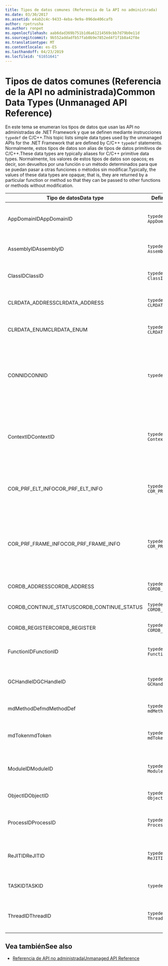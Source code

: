 ```yaml
---
title: Tipos de datos comunes (Referencia de la API no administrada)
ms.date: 03/30/2017
ms.assetid: e4ab2c4c-9433-4eba-9e9a-096de406cafb
author: rpetrusha
ms.author: ronpet
ms.openlocfilehash: aab6dad369b751b1d6a61214569cbb7d79b0e11d
ms.sourcegitcommit: 9b552addadfb57fab0b9e7852ed4f1f1b8a42f8e
ms.translationtype: MT
ms.contentlocale: es-ES
ms.lasthandoff: 04/23/2019
ms.locfileid: "61651641"
---
```

# <a name="common-data-types-unmanaged-api-reference"></a><span data-ttu-id="b43de-102">Tipos de datos comunes (Referencia de la API no administrada)</span><span class="sxs-lookup"><span data-stu-id="b43de-102">Common Data Types (Unmanaged API Reference)</span></span>
<span data-ttu-id="b43de-103">En este tema se enumeran los tipos de datos que usan las API no administradas de .NET Framework y que se definen mediante instrucciones `typedef` de C/C++.</span><span class="sxs-lookup"><span data-stu-id="b43de-103">This topic lists simple data types used by the unmanaged APIs for the .NET Framework that are defined by C/C++ `typedef` statements.</span></span> <span data-ttu-id="b43de-104">Normalmente, estos tipos de datos son alias de tipos de datos primitivos de C/C++.</span><span class="sxs-lookup"><span data-stu-id="b43de-104">These data types are typically aliases for C/C++ primitive data types.</span></span> <span data-ttu-id="b43de-105">Normalmente, los valores de estos tipos de datos son opacos; es decir, son devueltos por una función o un método determinados para que se puedan pasar a otras funciones o métodos sin modificar.</span><span class="sxs-lookup"><span data-stu-id="b43de-105">Typically, the values of these data types are opaque; that is, they are returned by a particular function or method so that they can be passed to other functions or methods without modification.</span></span>  
  
|<span data-ttu-id="b43de-106">Tipo de datos</span><span class="sxs-lookup"><span data-stu-id="b43de-106">Data type</span></span>|<span data-ttu-id="b43de-107">Definición</span><span class="sxs-lookup"><span data-stu-id="b43de-107">Definition</span></span>|<span data-ttu-id="b43de-108">Definido en</span><span class="sxs-lookup"><span data-stu-id="b43de-108">Defined in</span></span>|<span data-ttu-id="b43de-109">Descripción</span><span class="sxs-lookup"><span data-stu-id="b43de-109">Description</span></span>|  
|---------------|----------------|----------------|-----------------|  
|<span data-ttu-id="b43de-110">AppDomainID</span><span class="sxs-lookup"><span data-stu-id="b43de-110">AppDomainID</span></span>|`typedef UINT_PTR AppDomainID;`|<span data-ttu-id="b43de-111">corprof.h</span><span class="sxs-lookup"><span data-stu-id="b43de-111">corprof.h</span></span>|<span data-ttu-id="b43de-112">Identificador de un dominio de aplicación.</span><span class="sxs-lookup"><span data-stu-id="b43de-112">The identifier of an application domain.</span></span>|  
|<span data-ttu-id="b43de-113">AssemblyID</span><span class="sxs-lookup"><span data-stu-id="b43de-113">AssemblyID</span></span>|`typedef UINT_PTR AssemblyID;`|<span data-ttu-id="b43de-114">corprof.h</span><span class="sxs-lookup"><span data-stu-id="b43de-114">corprof.h</span></span>|<span data-ttu-id="b43de-115">Identificador de un ensamblado.</span><span class="sxs-lookup"><span data-stu-id="b43de-115">The identifier of an assembly.</span></span>|  
|<span data-ttu-id="b43de-116">ClassID</span><span class="sxs-lookup"><span data-stu-id="b43de-116">ClassID</span></span>|`typedef UINT_PTR ClassID;`|<span data-ttu-id="b43de-117">corprof.h</span><span class="sxs-lookup"><span data-stu-id="b43de-117">corprof.h</span></span>|<span data-ttu-id="b43de-118">Identificador de una clase administrada.</span><span class="sxs-lookup"><span data-stu-id="b43de-118">The identifier of a managed class.</span></span>|  
|<span data-ttu-id="b43de-119">CLRDATA_ADDRESS</span><span class="sxs-lookup"><span data-stu-id="b43de-119">CLRDATA_ADDRESS</span></span>|`typedef ULONG64 CLRDATA_ADDRESS;`|<span data-ttu-id="b43de-120">clrdata.h</span><span class="sxs-lookup"><span data-stu-id="b43de-120">clrdata.h</span></span>|<span data-ttu-id="b43de-121">Una dirección de memoria de 64 bits.</span><span class="sxs-lookup"><span data-stu-id="b43de-121">A 64-bit memory address.</span></span>|
|<span data-ttu-id="b43de-122">CLRDATA_ENUM</span><span class="sxs-lookup"><span data-stu-id="b43de-122">CLRDATA_ENUM</span></span>|`typedef ULONG64 CLRDATA_ADDRESS;`|<span data-ttu-id="b43de-123">No disponible</span><span class="sxs-lookup"><span data-stu-id="b43de-123">Not Available</span></span>|<span data-ttu-id="b43de-124">Una dirección de memoria de 64 bits.</span><span class="sxs-lookup"><span data-stu-id="b43de-124">A 64-bit memory address.</span></span>|
|<span data-ttu-id="b43de-125">CONNID</span><span class="sxs-lookup"><span data-stu-id="b43de-125">CONNID</span></span>|`typedef DWORD CONNID;`|<span data-ttu-id="b43de-126">cordebug.h, mscoree.h</span><span class="sxs-lookup"><span data-stu-id="b43de-126">cordebug.h, mscoree.h</span></span>|<span data-ttu-id="b43de-127">Identificador de conexión de un subproceso que se conecta a una instancia de Microsoft SQL Server.</span><span class="sxs-lookup"><span data-stu-id="b43de-127">The connection identifier for a thread that is connected to an instance of Microsoft SQL Server.</span></span>|  
|<span data-ttu-id="b43de-128">ContextID</span><span class="sxs-lookup"><span data-stu-id="b43de-128">ContextID</span></span>|`typedef UINT_PTR ContextID;`|<span data-ttu-id="b43de-129">corprof.h</span><span class="sxs-lookup"><span data-stu-id="b43de-129">corprof.h</span></span>|<span data-ttu-id="b43de-130">Identificador del contexto asociado a un subproceso administrado determinado.</span><span class="sxs-lookup"><span data-stu-id="b43de-130">The identifier of the context associated with a particular managed thread.</span></span>|  
|<span data-ttu-id="b43de-131">COR_PRF_ELT_INFO</span><span class="sxs-lookup"><span data-stu-id="b43de-131">COR_PRF_ELT_INFO</span></span>|`typedef UINT_PTR COR_PRF_ELT_INFO;`|<span data-ttu-id="b43de-132">corprof.h</span><span class="sxs-lookup"><span data-stu-id="b43de-132">corprof.h</span></span>|<span data-ttu-id="b43de-133">Controlador opaco que representa información sobre un marco de pila determinado.</span><span class="sxs-lookup"><span data-stu-id="b43de-133">An opaque handle that represents information about a particular stack frame.</span></span>|  
|<span data-ttu-id="b43de-134">COR_PRF_FRAME_INFO</span><span class="sxs-lookup"><span data-stu-id="b43de-134">COR_PRF_FRAME_INFO</span></span>|`typedef UINT_PTR COR_PRF_FRAME_INFO;`|<span data-ttu-id="b43de-135">corprof.h</span><span class="sxs-lookup"><span data-stu-id="b43de-135">corprof.h</span></span>|<span data-ttu-id="b43de-136">Controlador opaco que apunta a un marco de pila.</span><span class="sxs-lookup"><span data-stu-id="b43de-136">An opaque handle that points to a stack frame.</span></span> <span data-ttu-id="b43de-137">Es válido solo durante la devolución de llamada a la que se pasa.</span><span class="sxs-lookup"><span data-stu-id="b43de-137">It is valid only during the callback to which it is passed.</span></span>|  
|<span data-ttu-id="b43de-138">CORDB_ADDRESS</span><span class="sxs-lookup"><span data-stu-id="b43de-138">CORDB_ADDRESS</span></span>|`typedef ULONG64 CORDB_ADDRESS;`|<span data-ttu-id="b43de-139">cordebug.h</span><span class="sxs-lookup"><span data-stu-id="b43de-139">cordebug.h</span></span>|<span data-ttu-id="b43de-140">Dirección en memoria.</span><span class="sxs-lookup"><span data-stu-id="b43de-140">An address in memory.</span></span>|  
|<span data-ttu-id="b43de-141">CORDB_CONTINUE_STATUS</span><span class="sxs-lookup"><span data-stu-id="b43de-141">CORDB_CONTINUE_STATUS</span></span>|`typedef DWORD CORDB_CONTINUE_STATUS;`|<span data-ttu-id="b43de-142">cordebug.h</span><span class="sxs-lookup"><span data-stu-id="b43de-142">cordebug.h</span></span>|<span data-ttu-id="b43de-143">Estado de la continuación.</span><span class="sxs-lookup"><span data-stu-id="b43de-143">The continuation status.</span></span>|  
|<span data-ttu-id="b43de-144">CORDB_REGISTER</span><span class="sxs-lookup"><span data-stu-id="b43de-144">CORDB_REGISTER</span></span>|`typedef ULONG64 CORDB_REGISTER;`|<span data-ttu-id="b43de-145">cordebug.h</span><span class="sxs-lookup"><span data-stu-id="b43de-145">cordebug.h</span></span>|<span data-ttu-id="b43de-146">Valor de un registro de CPU.</span><span class="sxs-lookup"><span data-stu-id="b43de-146">The value of a CPU register.</span></span>|
|<span data-ttu-id="b43de-147">FunctionID</span><span class="sxs-lookup"><span data-stu-id="b43de-147">FunctionID</span></span>|`typedef UINT_PTR FunctionID;`|<span data-ttu-id="b43de-148">corprof.h</span><span class="sxs-lookup"><span data-stu-id="b43de-148">corprof.h</span></span>|<span data-ttu-id="b43de-149">Identificador de una función o un método.</span><span class="sxs-lookup"><span data-stu-id="b43de-149">The identifier of a function or method.</span></span>|  
|<span data-ttu-id="b43de-150">GCHandleID</span><span class="sxs-lookup"><span data-stu-id="b43de-150">GCHandleID</span></span>|`typedef UINT_PTR GCHandleID;`|<span data-ttu-id="b43de-151">corprof.h</span><span class="sxs-lookup"><span data-stu-id="b43de-151">corprof.h</span></span>|<span data-ttu-id="b43de-152">Controlador de recolección de elementos no utilizados.</span><span class="sxs-lookup"><span data-stu-id="b43de-152">A garbage collection handle.</span></span>|  
|<span data-ttu-id="b43de-153">mdMethodDef</span><span class="sxs-lookup"><span data-stu-id="b43de-153">mdMethodDef</span></span>|`typedef mdToken mdMethodDef;`|<span data-ttu-id="b43de-154">cordebug.h</span><span class="sxs-lookup"><span data-stu-id="b43de-154">cordebug.h</span></span>|<span data-ttu-id="b43de-155">Un token de definición de método.</span><span class="sxs-lookup"><span data-stu-id="b43de-155">A method definition token.</span></span>|
|<span data-ttu-id="b43de-156">mdToken</span><span class="sxs-lookup"><span data-stu-id="b43de-156">mdToken</span></span>|`typedef UINT32 mdToken;`|<span data-ttu-id="b43de-157">corprof.h</span><span class="sxs-lookup"><span data-stu-id="b43de-157">corprof.h</span></span>|<span data-ttu-id="b43de-158">Un token de metadatos (una fila en una tabla de metadatos).</span><span class="sxs-lookup"><span data-stu-id="b43de-158">A metadata token (a row in a metadata table).</span></span>|  
|<span data-ttu-id="b43de-159">ModuleID</span><span class="sxs-lookup"><span data-stu-id="b43de-159">ModuleID</span></span>|`typedef UINT_PTR ModuleID;`|<span data-ttu-id="b43de-160">corprof.h</span><span class="sxs-lookup"><span data-stu-id="b43de-160">corprof.h</span></span>|<span data-ttu-id="b43de-161">Identificador de un módulo de ensamblado.</span><span class="sxs-lookup"><span data-stu-id="b43de-161">The identifier of an assembly module.</span></span>|  
|<span data-ttu-id="b43de-162">ObjectID</span><span class="sxs-lookup"><span data-stu-id="b43de-162">ObjectID</span></span>|`typedef UINT_PTR ObjectID;`|<span data-ttu-id="b43de-163">corprof.h</span><span class="sxs-lookup"><span data-stu-id="b43de-163">corprof.h</span></span>|<span data-ttu-id="b43de-164">Identificador de un objeto.</span><span class="sxs-lookup"><span data-stu-id="b43de-164">The identifier of an object.</span></span>|  
|<span data-ttu-id="b43de-165">ProcessID</span><span class="sxs-lookup"><span data-stu-id="b43de-165">ProcessID</span></span>|`typedef UINT_PTR ProcessID;`|<span data-ttu-id="b43de-166">corprof.h</span><span class="sxs-lookup"><span data-stu-id="b43de-166">corprof.h</span></span>|<span data-ttu-id="b43de-167">Identificador de un proceso administrado.</span><span class="sxs-lookup"><span data-stu-id="b43de-167">The identifier of a managed process.</span></span>|  
|<span data-ttu-id="b43de-168">ReJITID</span><span class="sxs-lookup"><span data-stu-id="b43de-168">ReJITID</span></span>|`typedef UINT_PTR ReJITID;`|<span data-ttu-id="b43de-169">corprof.h</span><span class="sxs-lookup"><span data-stu-id="b43de-169">corprof.h</span></span>|<span data-ttu-id="b43de-170">Identificador de una función con compilación JIT .</span><span class="sxs-lookup"><span data-stu-id="b43de-170">The identifier of a jitted function.</span></span>|  
|<span data-ttu-id="b43de-171">TASKID</span><span class="sxs-lookup"><span data-stu-id="b43de-171">TASKID</span></span>|`typedef UINT64 TASKID;`|<span data-ttu-id="b43de-172">cordebug.h, mscoree.h</span><span class="sxs-lookup"><span data-stu-id="b43de-172">cordebug.h, mscoree.h</span></span>|<span data-ttu-id="b43de-173">El identificador de un [ICLRTask](../../../docs/framework/unmanaged-api/hosting/iclrtask-interface.md) instancia.</span><span class="sxs-lookup"><span data-stu-id="b43de-173">The identifier of an [ICLRTask](../../../docs/framework/unmanaged-api/hosting/iclrtask-interface.md) instance.</span></span>|  
|<span data-ttu-id="b43de-174">ThreadID</span><span class="sxs-lookup"><span data-stu-id="b43de-174">ThreadID</span></span>|`typedef UINT_PTR ThreadID;`|<span data-ttu-id="b43de-175">corprof.h</span><span class="sxs-lookup"><span data-stu-id="b43de-175">corprof.h</span></span>|<span data-ttu-id="b43de-176">Identificador de un subproceso administrado.</span><span class="sxs-lookup"><span data-stu-id="b43de-176">The identifier of a managed thread.</span></span>|  
  
## <a name="see-also"></a><span data-ttu-id="b43de-177">Vea también</span><span class="sxs-lookup"><span data-stu-id="b43de-177">See also</span></span>

- [<span data-ttu-id="b43de-178">Referencia de API no administrada</span><span class="sxs-lookup"><span data-stu-id="b43de-178">Unmanaged API Reference</span></span>](../../../docs/framework/unmanaged-api/index.md)
